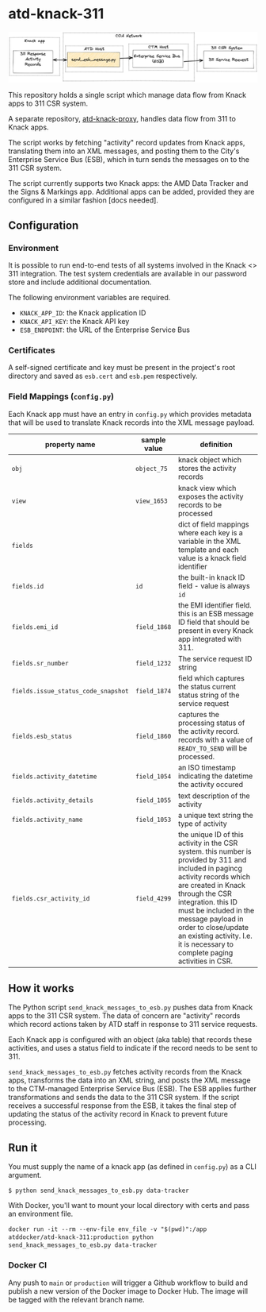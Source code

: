 # atd-knack-311

![data-flow](docs/flow.png)

This repository holds a single script which manage data flow from Knack apps to 311 CSR system. 

A separate repository, [atd-knack-proxy](https://github.com/cityofaustin/atd-knack-proxy), handles data flow from 311 to Knack apps.

The script works by fetching "activity" record updates from Knack apps, translating them into an XML messages, and posting them to the City's Enterprise Service Bus (ESB), which in turn sends the messages on to the 311 CSR system.

The script currently supports two Knack apps: the AMD Data Tracker and the Signs & Markings app. Additional apps can be added, provided they are configured in a similar fashion [docs needed].

## Configuration

### Environment

It is possible to run end-to-end tests of all systems involved in the Knack <> 311 integration. The test system credentials are available in our password store and include additional documentation.

The following environment variables are required.

- `KNACK_APP_ID`: the Knack application ID
- `KNACK_API_KEY`: the Knack API key
- `ESB_ENDPOINT`: the URL of the Enterprise Service Bus

### Certificates

A self-signed certificate and key must be present in the project's root directory and saved as `esb.cert` and `esb.pem` respectively.

### Field Mappings (`config.py`)

Each Knack app must have an entry in `config.py` which provides metadata that will be used to translate Knack records into the XML message payload.

| property name | sample value | definition 
|-|-|-
`obj` | `object_75` | knack object which stores the activity records
`view` | `view_1653` | knack view which exposes the activity records to be processed
`fields` | | dict of field mappings where each key is a variable in the XML template and each value is a knack field identifier
`fields.id` | `id` |  the built-in knack ID field - value is always `id`
`fields.emi_id` | `field_1868` | the EMI identifier field. this is an ESB message ID field that should be present in every Knack app integrated with 311.
`fields.sr_number` | `field_1232` | The service request ID string
`fields.issue_status_code_snapshot` | `field_1874` | field which captures the status current status string of the service request
`fields.esb_status` | `field_1860` | captures the processing status of the activity record. records with a value of `READY_TO_SEND` will be processed.
`fields.activity_datetime` | `field_1054` | an ISO timestamp indicating the datetime the activity occured
`fields.activity_details` | `field_1055` | text description of the activity
`fields.activity_name` | `field_1053` | a unique text string the type of activity
`fields.csr_activity_id`| `field_4299` | the unique ID of this activity in the CSR system. this number is provided by 311 and included in pagincg activity records which are created in Knack through the CSR integration. this ID must be included in the message payload in order to close/update an existing activity. I.e. it is necessary to complete paging activities in CSR.

## How it works

The Python script `send_knack_messages_to_esb.py` pushes data from Knack apps to the 311 CSR system. The data of concern are "activity" records which record actions taken by ATD staff in response to 311 service requests.

Each Knack app is configured with an object (aka table) that records these activities, and uses a status field to indicate if the record needs to be sent to 311.

`send_knack_messages_to_esb.py` fetches activity records from the Knack apps, transforms the data into an XML string, and posts the XML message to the CTM-managed Enterprise Service Bus (ESB). The ESB applies further transformations and sends the data to the 311 CSR system. If the script receives a successful response from the ESB, it takes the final step of updating the status of the activity record in Knack to prevent future processing.

## Run it

You must supply the name of a knack app (as defined in `config.py`) as a CLI argument.

```shell
$ python send_knack_messages_to_esb.py data-tracker
```

With Docker, you'll want to mount your local directory with certs and pass an environment file. 

```shell
docker run -it --rm --env-file env_file -v "$(pwd)":/app atddocker/atd-knack-311:production python send_knack_messages_to_esb.py data-tracker
```


### Docker CI

Any push to `main` or `production` will trigger a Github workflow to build and publish a new version of the Docker image to Docker Hub. The image will be tagged with the relevant branch name.
